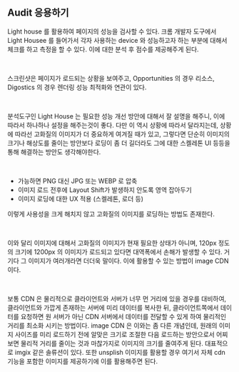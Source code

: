 ## Audit 응용하기

<p>Light house 를 활용하여 페이지의 성능을 검사할 수 있다. 크롬 개발자 도구에서 Light Housee 를 들어가서 각자 사용하는 device 와 성능하고자 하는 부분에 대해서 체크를 하고 측정을 할 수 있다. 이에 대한 분석 후 점수를 제공해주게 된다.</p><br />

<p>스크린샷은 페이지가 로드되는 상황을 보여주고, Opportunities 의 경우 리소스, Digostics 의 경우 렌더링 성능 최적화와 연관이 있다.</p><br />

<p>분석도구인 Light House 는 필요한 성능 개선 방안에 대해서 잘 설명을 해주니, 이에 따라서 하나하나 설정을 해주는것이 좋다. 다만 이 역시 상황에 따라서 달라지는데, 상황에 따라선 고화질의 이미지가 더 중요하게 여겨질 때가 있고, 그렇다면 단순히 이미지의 크기나 해상도를 줄이는 방안보다 로딩이 좀 더 길더라도 그에 대한 스켈레톤 UI 등등을 통해 해결하는 방안도 생각해야한다.</p><br />

- 가능하면 PNG 대신 JPG 또는 WEBP 로 압축
- 이미지 로드 전후에 Layout Shift가 발생하지 안도록 영역 잡아두기
- 이미지 로딩에 대한 UX 적용 (스켈레톤, 로더 등)

<p>이렇게 사용성을 크게 해치지 않고 고화질의 이미지를 로딩하는 방법도 존재한다.</p><br />

<p>이와 달리 이미지에 대해서 고화질의 이미지가 현재 필요한 상태가 아니며, 120px 정도의 크기에 1200px 의 이미지가 로드되고 있다면 대역폭에서 손해가 발생할 수 있다. 거기다 그 이미지가 여러개라면 더더욱 말이다. 이에 활용할 수 있는 방법이 image CDN 이다.</p><br />

<p>보통 CDN 은 물리적으로 클라이언트와 서버가 너무 먼 거리에 있을 경우를 대비하여, 클라이언트와 가깝게 존재하는 서버에 미리 데이터를 복사한 뒤, 클라이언트쪽에서 데이터를 요청하면 원 서버가 아닌 CDN 서버에서 데이터를 전달할 수 있게 하여 물리적인 거리를 최소화 시키는 방법이다. image CDN 은 이와는 좀 다른 개념인데, 원래의 이미지 사이즈를 미리 로드하기 전에 알맞은 크기로 조절한 다음 로드하는 방안으로서 어찌보면 물리적 거리를 줄이는 것과 마찮가지로 이미지의 크기를 줄여주게 된다. 대표적으로 imgix 같은 솔류션이 있다. 또한 unsplish 이미지를 활용할 경우 여기서 자체 cdn 기능을 포함한 이미지를 제공하기에 이를 활용해주면 된다.</p><br />
